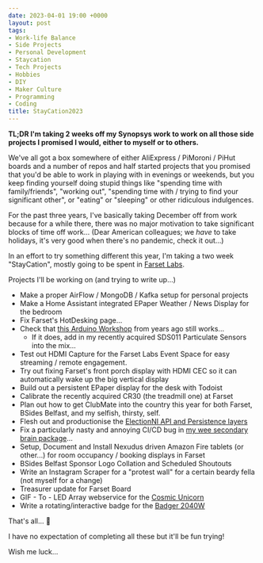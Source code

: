 ```yaml
---
date: 2023-04-01 19:00 +0000
layout: post
tags:
- Work-life Balance
- Side Projects
- Personal Development
- Staycation
- Tech Projects
- Hobbies
- DIY
- Maker Culture
- Programming
- Coding
title: StayCation2023
---
```


**TL;DR I'm taking 2 weeks off my Synopsys work to work on all those side projects I promised I would, either to myself or to others.**

We've all got a box somewhere of either AliExpress / PiMoroni / PiHut boards and a number of repos and half started projects that you promised that you'd be able to work in playing with in evenings or weekends, but you keep finding yourself doing stupid things like "spending time with family/friends", "working out", "spending time with / trying to find your significant other", or "eating" or "sleeping" or other ridiculous indulgences.

For the past three years, I've basically taking December off from work because for a while there, there was no major motivation to take significant blocks of time off work... (Dear American colleagues; we _have_ to take holidays, it's very good when there's no pandemic, check it out...)

In an effort to try something different this year, I'm taking a two week "StayCation", mostly going to be spent in [Farset Labs](https://www.farsetlabs.org.uk).

Projects I'll be working on (and trying to write up...)
* Make a proper AirFlow / MongoDB / Kafka setup for personal projects
* Make a Home Assistant integrated EPaper Weather / News Display for the bedroom
* Fix Farset's HotDesking page...
* Check that [this Arduino Workshop](https://github.com/andrewbolster/arduino_workshop) from years ago still works...
  * If it does, add in my recently acquired SDS011 Particulate Sensors into the mix...
* Test out HDMI Capture for the Farset Labs Event Space for easy streaming / remote engagement.
* Try out fixing Farset's front porch display with HDMI CEC so it can automatically wake up the big vertical display
* Build out a persistent EPaper display for the desk with Todoist
* Calibrate the recently acquired CR30 (the treadmill one) at Farset
* Plan out how to get ClubMate into the country this year for both Farset, BSides Belfast, and my selfish, thirsty, self.
* Flesh out and productionise the [ElectionNI API and Persistence layers](https://github.com/FarsetLabs/vote-herder)
* Fix a particularly nasty and annoying CI/CD bug in [my wee secondary brain package](https://github.com/andrewbolster/bolster)...
* Setup, Document and Install Nexudus driven Amazon Fire tablets (or other...) for room occupancy / booking displays in Farset
* BSides Belfast Sponsor Logo Collation and Scheduled Shoutouts
* Write an Instagram Scraper for a "protest wall" for a certain beardy fella (not myself for a change)
* Treasurer update for Farset Board
* GIF - To - LED Array webservice for the [Cosmic Unicorn](https://shop.pimoroni.com/products/cosmic-unicorn)
* Write a rotating/interactive badge for the [Badger 2040W](https://shop.pimoroni.com/products/badger-2040-w?variant=40514062188627)

That's all... 🤣

I have no expectation of completing all these but it'll be fun trying!

Wish me luck...
